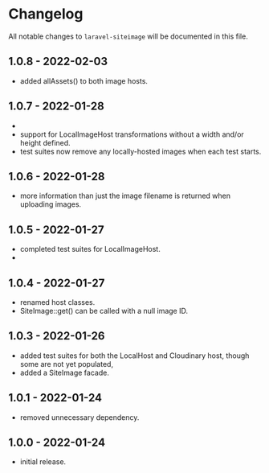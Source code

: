 # Changelog

All notable changes to `laravel-siteimage` will be documented in this file.

## 1.0.8 - 2022-02-03
- added allAssets() to both image hosts.

## 1.0.7 - 2022-01-28
- 
- support for LocalImageHost transformations without a width and/or height defined.
- test suites now remove any locally-hosted images when each test starts.

## 1.0.6 - 2022-01-28

- more information than just the image filename is returned when uploading images.

## 1.0.5 - 2022-01-27

- completed test suites for LocalImageHost.
- 
## 1.0.4 - 2022-01-27

- renamed host classes.
- SiteImage::get() can be called with a null image ID.

## 1.0.3 - 2022-01-26

- added test suites for both the LocalHost and Cloudinary host, though some are not yet populated,
- added a SiteImage facade.

## 1.0.1 - 2022-01-24

- removed unnecessary dependency.
 
## 1.0.0 - 2022-01-24

- initial release.
